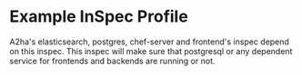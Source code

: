 # Example InSpec Profile

A2ha's elasticsearch, postgres, chef-server and frontend's inspec depend on this inspec. This inspec will make sure that postgresql or any dependent service for frontends and backends are running or not.
